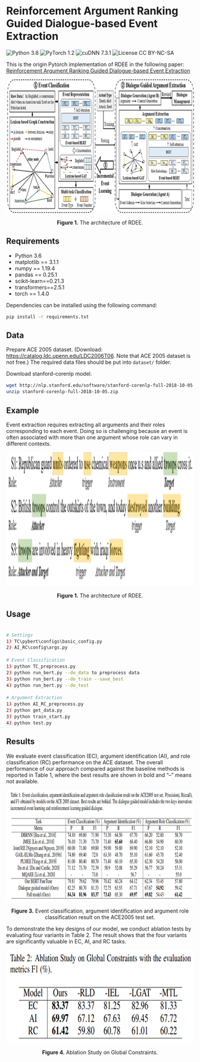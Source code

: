# Reinforcement Argument Ranking Guided Dialogue-based Event Extraction
![Python 3.6](https://img.shields.io/badge/python-3.6-green.svg?style=plastic)
![PyTorch 1.2](https://img.shields.io/badge/PyTorch%20-%23EE4C2C.svg?style=plastic)
![cuDNN 7.3.1](https://img.shields.io/badge/cudnn-7.3.1-green.svg?style=plastic)
![License CC BY-NC-SA](https://img.shields.io/badge/license-CC_BY--NC--SA--green.svg?style=plastic)

This is the origin Pytorch implementation of RDEE in the following paper: 
[Reinforcement Argument Ranking Guided Dialogue-based Event Extraction]()

<p align="center">
<img src=".\img\Framework.png" height = "360" alt="" align=center />
<br><br>
<b>Figure 1.</b> The architecture of RDEE.
</p>


## Requirements

- Python 3.6
- matplotlib == 3.1.1
- numpy == 1.19.4
- pandas == 0.25.1
- scikit-learn==0.21.3
- transformers==2.5.1
- torch == 1.4.0


Dependencies can be installed using the following command:
```bash
pip install -r requirements.txt
```

## Data
Prepare ACE 2005 dataset.
(Download: https://catalog.ldc.upenn.edu/LDC2006T06. Note that ACE 2005 dataset is not free.)
The required data files should be put into `dataset/` folder.

Download stanford-corenlp model.
```bash
wget http://nlp.stanford.edu/software/stanford-corenlp-full-2018-10-05.zip
unzip stanford-corenlp-full-2018-10-05.zip
```

## Example
Event extraction requires extracting all arguments and their roles corresponding to each event. Doing so is challenging because an event is often associated with more than one argument whose role can vary in different contexts.

<p align="center">
<img src=".\img\example.png" height = "360" alt="" align=center />
<br><br>
<b>Figure 1.</b> The architecture of RDEE.
</p>


## Usage

```bash

# Settings
1) TC\pybert\configs\basic_config.py
2) AI_RC\config\args.py

# Event Classification
1) python TC_preprocess.py
2) python run_bert.py --do_data to preprocess data
3) python run_bert.py --do_train --save_best
4) python run_bert.py --do_test

# Argument Extraction
1) python AI_RC_preprocess.py
2) python get_data.py
3) python train_start.py
4) python test.py

```

## Results

We evaluate event classification (EC), argument identification (AI), and role classification (RC) performance on the ACE dataset. The overall performance of our approach compared against the baseline methods is reported in Table 1, where the best results are shown in bold and “–” means not available. 
<p align="center">
<img src="./img/result.png" height = "300" alt="" align=center />
<br><br>
<b>Figure 3.</b> Event classification, argument identification and argument role classification result on the ACE2005 test set.
</p>

To demonstrate the key designs of our model, we conduct ablation tests by evaluating four variants in Table 2. The result shows that the four variants are significantly valuable
in EC, AI, and RC tasks.
<p align="center">
<img src="./img/result_ablation.png" height = "250" alt="" align=center />
<br><br>
<b>Figure 4.</b> Ablation Study on Global Constraints.
</p>



